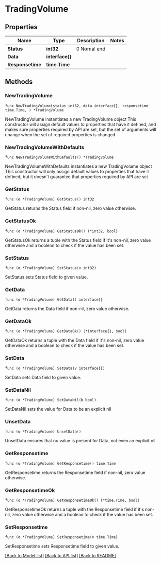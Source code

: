 # TradingVolume

## Properties

Name | Type | Description | Notes
------------ | ------------- | ------------- | -------------
**Status** | **int32** | 0 Nomal end | 
**Data** | **interface{}** |  | 
**Responsetime** | **time.Time** |  | 

## Methods

### NewTradingVolume

`func NewTradingVolume(status int32, data interface{}, responsetime time.Time, ) *TradingVolume`

NewTradingVolume instantiates a new TradingVolume object
This constructor will assign default values to properties that have it defined,
and makes sure properties required by API are set, but the set of arguments
will change when the set of required properties is changed

### NewTradingVolumeWithDefaults

`func NewTradingVolumeWithDefaults() *TradingVolume`

NewTradingVolumeWithDefaults instantiates a new TradingVolume object
This constructor will only assign default values to properties that have it defined,
but it doesn't guarantee that properties required by API are set

### GetStatus

`func (o *TradingVolume) GetStatus() int32`

GetStatus returns the Status field if non-nil, zero value otherwise.

### GetStatusOk

`func (o *TradingVolume) GetStatusOk() (*int32, bool)`

GetStatusOk returns a tuple with the Status field if it's non-nil, zero value otherwise
and a boolean to check if the value has been set.

### SetStatus

`func (o *TradingVolume) SetStatus(v int32)`

SetStatus sets Status field to given value.


### GetData

`func (o *TradingVolume) GetData() interface{}`

GetData returns the Data field if non-nil, zero value otherwise.

### GetDataOk

`func (o *TradingVolume) GetDataOk() (*interface{}, bool)`

GetDataOk returns a tuple with the Data field if it's non-nil, zero value otherwise
and a boolean to check if the value has been set.

### SetData

`func (o *TradingVolume) SetData(v interface{})`

SetData sets Data field to given value.


### SetDataNil

`func (o *TradingVolume) SetDataNil(b bool)`

 SetDataNil sets the value for Data to be an explicit nil

### UnsetData
`func (o *TradingVolume) UnsetData()`

UnsetData ensures that no value is present for Data, not even an explicit nil
### GetResponsetime

`func (o *TradingVolume) GetResponsetime() time.Time`

GetResponsetime returns the Responsetime field if non-nil, zero value otherwise.

### GetResponsetimeOk

`func (o *TradingVolume) GetResponsetimeOk() (*time.Time, bool)`

GetResponsetimeOk returns a tuple with the Responsetime field if it's non-nil, zero value otherwise
and a boolean to check if the value has been set.

### SetResponsetime

`func (o *TradingVolume) SetResponsetime(v time.Time)`

SetResponsetime sets Responsetime field to given value.



[[Back to Model list]](../README.md#documentation-for-models) [[Back to API list]](../README.md#documentation-for-api-endpoints) [[Back to README]](../README.md)


